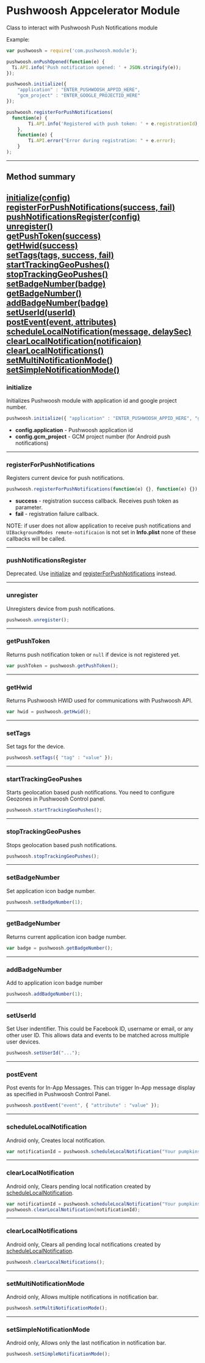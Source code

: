 # Pushwoosh Appcelerator Module #

Class to interact with Pushwoosh Push Notifications module


Example:

```js
var pushwoosh = require('com.pushwoosh.module');

pushwoosh.onPushOpened(function(e) {
  Ti.API.info('Push notification opened: ' + JSON.stringify(e));
});

pushwoosh.initialize({ 
    "application" : "ENTER_PUSHWOOSH_APPID_HERE",
    "gcm_project" : "ENTER_GOOGLE_PROJECTID_HERE"
});

pushwoosh.registerForPushNotifications(
  function(e) {
        Ti.API.info('Registered with push token: ' + e.registrationId);
    },
    function(e) {
        Ti.API.error("Error during registration: " + e.error);
    }  
);
```

---
## Method summary
[initialize(config)](#init)  
[registerForPushNotifications(success, fail)](#registerforpushnotifications)  
[pushNotificationsRegister(config)](#pushnotificationsregister)  
[unregister()](#unregister)  
[getPushToken(success)](#getpushtoken)  
[getHwid(success)](#gethwid)  
[setTags(tags, success, fail)](#settags)  
[startTrackingGeoPushes()](#starttrackinggeopushes)  
[stopTrackingGeoPushes()](#stoptrackinggeopushes)  
[setBadgeNumber(badge)](#setbadgenumber)  
[getBadgeNumber()](#getbadgenumber)  
[addBadgeNumber(badge)](#addbadgenumber)  
[setUserId(userId)](#setuserid)  
[postEvent(event, attributes)](#postevent)  
[scheduleLocalNotification(message, delaySec)](#schedulelocalnotification)  
[clearLocalNotification(notificaion)](#clearlocalnotification)  
[clearLocalNotifications()](#clearlocalnotifications)  
[setMultiNotificationMode()](#setmultinotificationmode)  
[setSimpleNotificationMode()](#setsimplenotificationmode)  
---

### initialize

Initializes Pushwoosh module with application id and google project number.

```js
pushwoosh.initialize({ "application" : "ENTER_PUSHWOOSH_APPID_HERE", "gcm_project" : "ENTER_GOOGLE_PROJECTID_HERE" });
```

* **config.application** - Pushwoosh application id
* **config.gcm_project** - GCM project number (for Android push notifications)

---

### registerForPushNotifications

Registers current device for push notifications.

```js
pushwoosh.registerForPushNotifications(function(e) {}, function(e) {});
```

* **success** - registration success callback. Receives push token as parameter.
* **fail** - registration failure callback.

NOTE: if user does not allow application to receive push notifications and `UIBackgroundModes remote-notificaion` is not set in **Info.plist** none of these callbacks will be called.

---

### pushNotificationsRegister

Deprecated. Use [initialize](#initialize) and [registerForPushNotifications](#registerforpushnotifications) instead.

---

### unregister

Unregisters device from push notifications.

```js
pushwoosh.unregister();
```

---

### getPushToken

Returns push notification token or `null` if device is not registered yet.

```js
var pushToken = pushwoosh.getPushToken();
```

---

### getHwid

Returns Pushwoosh HWID used for communications with Pushwoosh API.

```js
var hwid = pushwoosh.getHwid();
```

---

### setTags

Set tags for the device.

```js
pushwoosh.setTags({ "tag" : "value" });
```

---

### startTrackingGeoPushes

Starts geolocation based push notifications.  You need to configure Geozones in Pushwoosh Control panel.

```js
pushwoosh.startTrackingGeoPushes();
```

---

### stopTrackingGeoPushes

Stops geolocation based push notifications.

```js
pushwoosh.stopTrackingGeoPushes();
```

---

### setBadgeNumber

Set application icon badge number.

```js
pushwoosh.setBadgeNumber(1);
```

---

### getBadgeNumber

Returns current application icon badge number.

```js
var badge = pushwoosh.getBadgeNumber();
```

---

### addBadgeNumber

Add to application icon badge number

```js
pushwoosh.addBadgeNumber(1);
```

---

### setUserId

Set User indentifier.  This could be Facebook ID, username or email, or any other user ID.  This allows data and events to be matched across multiple user devices.

```js
pushwoosh.setUserId("...");
```

---

### postEvent

Post events for In-App Messages.  This can trigger In-App message display as specified in Pushwoosh Control Panel.

```js
pushwoosh.postEvent("event", { "attribute" : "value" });
```

---

### scheduleLocalNotification

Android only, Creates local notification.

```js
var notificationId = pushwoosh.scheduleLocalNotification("Your pumpkins are ready!", 30);
```

---

### clearLocalNotification

Android only, Clears pending local notification created by [scheduleLocalNotification](#schedulelocalnotification).

```js
var notificationId = pushwoosh.scheduleLocalNotification("Your pumpkins are ready!", 30);
pushwoosh.clearLocalNotification(notificationId);
```

---

### clearLocalNotifications

Android only, Clears all pending local notifications created by [scheduleLocalNotification](#schedulelocalnotification).

```js
pushwoosh.clearLocalNotifications();
```

---

### setMultiNotificationMode

Android only, Allows multiple notifications in notification bar.

```js
pushwoosh.setMultiNotificationMode();
```

---

### setSimpleNotificationMode

Android only, Allows only the last notification in notification bar.

```js
pushwoosh.setSimpleNotificationMode();
```
